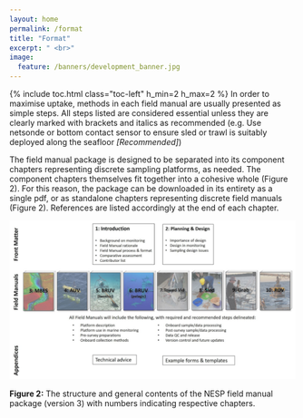 ```yaml
---
layout: home
permalink: /format
title: "Format"
excerpt: " <br>"
image:
  feature: /banners/development_banner.jpg
---
```

{% include toc.html class="toc-left" h_min=2 h_max=2 %}
In order to maximise uptake, methods in each field manual are usually presented as simple steps. All steps listed are considered essential unless they are clearly marked with brackets and italics as recommended (e.g. Use netsonde or bottom contact sensor to ensure sled or trawl is suitably deployed along the seafloor _[Recommended]_)

The field manual package is designed to be separated into its component chapters representing discrete sampling platforms, as needed. The component chapters themselves fit together into a cohesive whole (Figure 2). For this reason, the package can be downloaded in its entirety as a single pdf, or as standalone chapters representing discrete field manuals (Figure 2). References are listed accordingly at the end of each chapter.


![alt_text](images/figures/image1.JPG "image_tooltip")

**Figure 2:** The structure and general contents of the NESP field manual package (version 3) with numbers indicating respective chapters.
